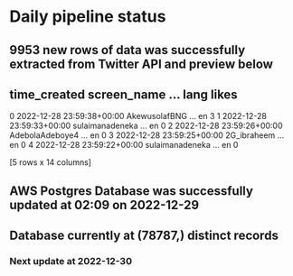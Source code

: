 # Daily pipeline status
## 9953 new rows of data was successfully extracted from Twitter API and preview below
##                time_created      screen_name  ... lang likes
0 2022-12-28 23:59:38+00:00    AkewusolafBNG  ...   en     3
1 2022-12-28 23:59:33+00:00  sulaimanadeneka  ...   en     0
2 2022-12-28 23:59:26+00:00  AdebolaAdeboye4  ...   en     0
3 2022-12-28 23:59:25+00:00      2G_ibraheem  ...   en     0
4 2022-12-28 23:59:22+00:00  sulaimanadeneka  ...   en     0

[5 rows x 14 columns]
## AWS Postgres Database was successfully updated at  02:09 on 2022-12-29
## Database currently at (78787,) distinct records
### Next update at 2022-12-30
